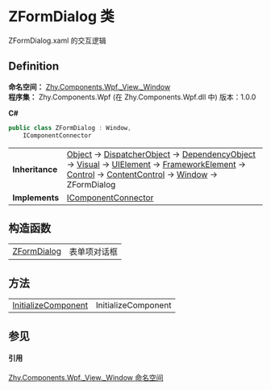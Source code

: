 # ZFormDialog 类


ZFormDialog.xaml 的交互逻辑



## Definition
**命名空间：** <a href="N_Zhy_Components_Wpf__View__Window">Zhy.Components.Wpf._View._Window</a>  
**程序集：** Zhy.Components.Wpf (在 Zhy.Components.Wpf.dll 中) 版本：1.0.0

**C#**
``` C#
public class ZFormDialog : Window, 
	IComponentConnector
```

<table><tr><td><strong>Inheritance</strong></td><td><a href="https://learn.microsoft.com/dotnet/api/system.object" target="_blank" rel="noopener noreferrer">Object</a>  →  <a href="https://learn.microsoft.com/dotnet/api/system.windows.threading.dispatcherobject" target="_blank" rel="noopener noreferrer">DispatcherObject</a>  →  <a href="https://learn.microsoft.com/dotnet/api/system.windows.dependencyobject" target="_blank" rel="noopener noreferrer">DependencyObject</a>  →  <a href="https://learn.microsoft.com/dotnet/api/system.windows.media.visual" target="_blank" rel="noopener noreferrer">Visual</a>  →  <a href="https://learn.microsoft.com/dotnet/api/system.windows.uielement" target="_blank" rel="noopener noreferrer">UIElement</a>  →  <a href="https://learn.microsoft.com/dotnet/api/system.windows.frameworkelement" target="_blank" rel="noopener noreferrer">FrameworkElement</a>  →  <a href="https://learn.microsoft.com/dotnet/api/system.windows.controls.control" target="_blank" rel="noopener noreferrer">Control</a>  →  <a href="https://learn.microsoft.com/dotnet/api/system.windows.controls.contentcontrol" target="_blank" rel="noopener noreferrer">ContentControl</a>  →  <a href="https://learn.microsoft.com/dotnet/api/system.windows.window" target="_blank" rel="noopener noreferrer">Window</a>  →  ZFormDialog</td></tr>
<tr><td><strong>Implements</strong></td><td><a href="https://learn.microsoft.com/dotnet/api/system.windows.markup.icomponentconnector" target="_blank" rel="noopener noreferrer">IComponentConnector</a></td></tr>
</table>



## 构造函数
<table>
<tr>
<td><a href="M_Zhy_Components_Wpf__View__Window_ZFormDialog__ctor">ZFormDialog</a></td>
<td>表单项对话框</td></tr>
</table>

## 方法
<table>
<tr>
<td><a href="M_Zhy_Components_Wpf__View__Window_ZFormDialog_InitializeComponent">InitializeComponent</a></td>
<td>InitializeComponent</td></tr>
</table>

## 参见


#### 引用
<a href="N_Zhy_Components_Wpf__View__Window">Zhy.Components.Wpf._View._Window 命名空间</a>  
